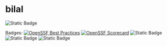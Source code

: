 # bilal
![Static Badge](https://img.shields.io/badge/openssf_best_practices-passing-pass)



Badges: 
[![OpenSSF Best Practices](https://www.bestpractices.dev/projects/10249/badge)](https://www.bestpractices.dev/projects/10249)
[![OpenSSF Scorecard](htt‌ps://api.securityscorecards.dev/projects/github.com/bilaldogutas/bilaldogutas.github.io/badge)](htt‌ps://securityscorecards.dev/viewer/?uri=github.com/bilaldogutas/bilaldogutas.github.io)
![Static Badge](https://img.shields.io/badge/openssf_scorecard-8.2-green)
![Static Badge](https://img.shields.io/badge/language-HTML-blue)
![Static Badge](https://img.shields.io/badge/license-MIT-crimson)
